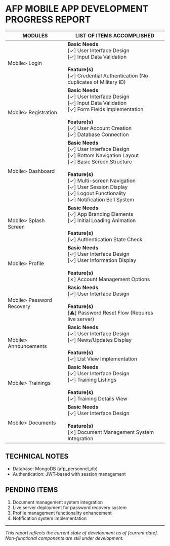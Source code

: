 # AFP MOBILE APP DEVELOPMENT PROGRESS REPORT

| MODULES | LIST OF ITEMS ACCOMPLISHED |
|---------|----------------------------|
| Mobile> Login | **Basic Needs**<br>[✓] User Interface Design<br>[✓] Input Data Validation<br><br>**Feature(s)**<br>[✓] Credential Authentication (No duplicates of Military ID) |
| Mobile> Registration | **Basic Needs**<br>[✓] User Interface Design<br>[✓] Input Data Validation<br>[✓] Form Fields Implementation<br><br>**Feature(s)**<br>[✓] User Account Creation<br>[✓] Database Connection |
| Mobile> Dashboard | **Basic Needs**<br>[✓] User Interface Design<br>[✓] Bottom Navigation Layout<br>[✓] Basic Screen Structure<br><br>**Feature(s)**<br>[✓] Multi-screen Navigation<br>[✓] User Session Display<br>[✓] Logout Functionality<br>[✓] Notification Bell System |
| Mobile> Splash Screen | **Basic Needs**<br>[✓] App Branding Elements<br>[✓] Initial Loading Animation<br><br>**Feature(s)**<br>[✓] Authentication State Check |
| Mobile> Profile | **Basic Needs**<br>[✓] User Interface Design<br>[✓] User Information Display<br><br>**Feature(s)**<br>[✗] Account Management Options |
| Mobile> Password Recovery | **Basic Needs**<br>[✓] User Interface Design<br><br>**Feature(s)**<br>[⚠️] Password Reset Flow (Requires live server) |
| Mobile> Announcements | **Basic Needs**<br>[✓] User Interface Design<br>[✓] News/Updates Display<br><br>**Feature(s)**<br>[✓] List View Implementation |
| Mobile> Trainings | **Basic Needs**<br>[✓] User Interface Design<br>[✓] Training Listings<br><br>**Feature(s)**<br>[✓] Training Details View |
| Mobile> Documents | **Basic Needs**<br>[✓] User Interface Design<br><br>**Feature(s)**<br>[✗] Document Management System Integration |

## TECHNICAL NOTES
- Database: MongoDB (afp_personnel_db)
- Authentication: JWT-based with session management

## PENDING ITEMS

1. Document management system integration
2. Live server deployment for password recovery system
3. Profile management functionality enhancement
4. Notification system implementation

---
*This report reflects the current state of development as of [current date]. Non-functional components are still under development.* 